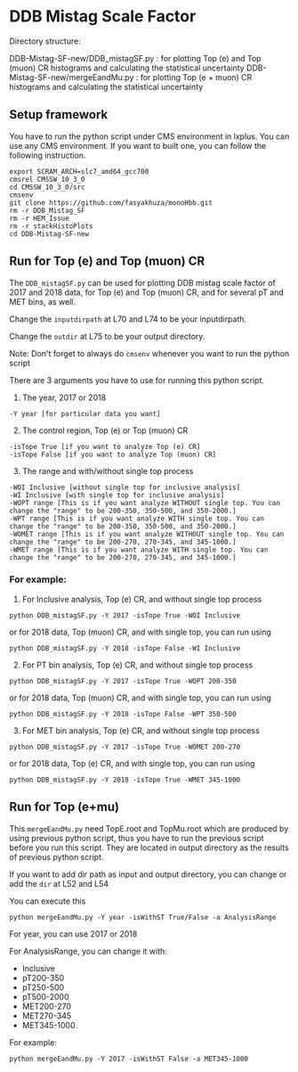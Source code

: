 # DDB Mistag Scale Factor

Directory structure: 

DDB-Mistag-SF-new/DDB_mistagSF.py : for plotting Top (e) and Top (muon) CR histograms and calculating the statistical uncertainty
DDB-Mistag-SF-new/mergeEandMu.py : for plotting Top (e + muon) CR histograms and calculating the statistical uncertainty

## Setup framework 
You have to run the python script under CMS environment in lxplus. You can use any CMS environment. If you want to built one, you can follow the following instruction.

```
export SCRAM_ARCH=slc7_amd64_gcc700
cmsrel CMSSW_10_3_0
cd CMSSW_10_3_0/src
cmsenv
git clone https://github.com/fasyakhuza/monoHbb.git
rm -r DDB_Mistag_SF
rm -r HEM_Issue
rm -r stackHistoPlots
cd DDB-Mistag-SF-new
```

## Run for Top (e) and Top (muon) CR
The `DDB_mistagSF.py` can be used for plotting DDB mistag scale factor of 2017 and 2018 data, for Top (e) and Top (muon) CR, and for several pT and MET bins, as well.

Change the `inputdirpath` at L70 and L74 to be your inputdirpath.

Change the `outdir` at L75 to be your output directory.

Note: Don't forget to always do `cmsenv` whenever you want to run the python script

There are 3 arguments you have to use for running this python script.
1. The year, 2017 or 2018
```
-Y year [for particular data you want]
```
2. The control region, Top (e) or Top (muon) CR
```
-isTope True [if you want to analyze Top (e) CR]
-isTope False [if you want to analyze Top (muon) CR]
```
3. The range and with/without single top process
```
-WOI Inclusive [without single top for inclusive analysis]
-WI Inclusive [with single top for inclusive analysis]
-WOPT range [This is if you want analyze WITHOUT single top. You can change the "range" to be 200-350, 350-500, and 350-2000.]
-WPT range [This is if you want analyze WITH single top. You can change the "range" to be 200-350, 350-500, and 350-2000.]
-WOMET range [This is if you want analyze WITHOUT single top. You can change the "range" to be 200-270, 270-345, and 345-1000.]
-WMET range [This is if you want analyze WITH single top. You can change the "range" to be 200-270, 270-345, and 345-1000.]
```

### For example:

1. For Inclusive analysis, Top (e) CR, and without single top process
```
python DDB_mistagSF.py -Y 2017 -isTope True -WOI Inclusive
```
or for 2018 data, Top (muon) CR, and with single top, you can run using
```
python DDB_mistagSF.py -Y 2018 -isTope False -WI Inclusive
```


2. For PT bin analysis, Top (e) CR, and without single top process
```
python DDB_mistagSF.py -Y 2017 -isTope True -WOPT 200-350
```
or for 2018 data, Top (muon) CR, and with single top, you can run using
```
python DDB_mistagSF.py -Y 2018 -isTope False -WPT 350-500
```


3. For MET bin analysis, Top (e) CR, and without single top process
```
python DDB_mistagSF.py -Y 2017 -isTope True -WOMET 200-270
```
or for 2018 data, Top (e) CR, and with single top, you can run using
```
python DDB_mistagSF.py -Y 2018 -isTope True -WMET 345-1000
```

## Run for Top (e+mu)
This `mergeEandMu.py` need TopE.root and TopMu.root which are produced by using previous python script, thus you have to run the previous script before you run this script. They are located in output directory as the results of previous python script.

If you want to add dir path as input and output directory, you can change or add the `dir` at L52 and L54

You can execute this
```
python mergeEandMu.py -Y year -isWithST True/False -a AnalysisRange
```

For year, you can use 2017 or 2018

For AnalysisRange, you can change it with:
* Inclusive
* pT200-350
* pT250-500
* pT500-2000
* MET200-270
* MET270-345
* MET345-1000

For example:
```
python mergeEandMu.py -Y 2017 -isWithST False -a MET345-1000
```


